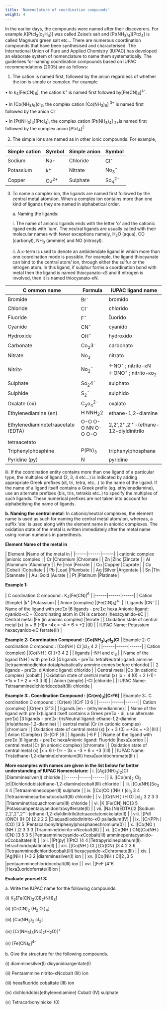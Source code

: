 ```yaml
---
title: 'Nomenclature of coordination compounds'
weight: 4
---
```


 In the earlier days, the compounds were named after their discoverers. For example,K\[Ptcl<sub>3</sub>(c<sub>2</sub>H<sub>4</sub>)\] was called Zeise’s salt and \[Pt(NH<sub>3</sub>)<sub>4</sub>\]\[Ptcl<sub>4</sub>\] is called Magnus’s green salt etc... There are numerous coordination compounds that have been synthesised and characterised. The International Union of Pure and Applied Chemistry (IUPAC) has developed an elaborate system of nomenclature to name them systematically. The guidelines for naming coordination compounds based on IUPAC recommendations (2005) are as follows:

1. The cation is named first, followed by the anion regardless of whether the ion is simple or complex. For example

  • In k<sub>4</sub>\[Fe(CN)<sub>6</sub>\], the cation k<sup>+</sup> is named first followed by\[Fe(CN)<sub>6</sub>\]<sup>4-</sup>.

  • In \[Co(NH<sub>3</sub>)<sub>6</sub>\]cl<sub>3</sub>, the complex cation \[Co(NH<sub>3</sub>)<sub>6</sub>\] <sup>3+</sup> is named first followed by the anion Cl<sup>-</sup>

  • In \[Pt(NH<sub>3</sub>)<sub>4</sub>\]\[Ptcl<sub>4</sub>\], the complex cation \[Pt(NH<sub>3</sub>)<sub>4</sub>\] <sub>2+</sub>is named first followed by the    complex anion \[Ptcl<sub>4</sub>\]<sup>2-</sup>

2. The simple ions are named as in other ionic compounds. For example,

|Simple cation |Symbol |Simple anion |Symbol|
| ----------- | ----------- | ----------- | ----------- |
|Sodium |Na+ |Chloride| Cl<sup>-</sup>|
|Potassium |k<sup>+</sup> |Nitrate| No<sub>3</sub><sup>-</sup>|
|Copper |Cu<sup>2+</sup> |Sulphate |So<sub>4</sub><sup>2-</sup>|


3. To name a complex ion, the ligands are named first followed by the central metal atom/ion. When a complex ion contains more than one kind of ligands they are named in alphabetical order.

   a. Naming the ligands:

    i. The name of anionic ligands ends with the letter 'o' and the cationic ligand ends with 'ium'. The neutral ligands are usually called with their molecular names with fewer exceptions namely, H<sub>2</sub>O (aqua), CO (carbonyl), NH<sub>3</sub> (ammine) and NO (nitrosyl).

    ii. A κ-term is used to denote an ambidendate ligand in which more than one coordination mode is possible. For example, the ligand thiocyanate can bind to the central atom/ ion, through either the sulfur or the nitrogen atom. In this ligand, if sulphur forms a coordination bond with metal then the ligand is named thiocyanato-κS and if nitrogen is involved, then it is named thiocyanato-κN.

| C ommon name |Formula |IUPAC ligand name |
|------|------|------|
| Bromide |Br<sup>-</sup> |bromido |
| Chloride |Cl<sup>-</sup> |chlorido |
| Fluoride |F<sup>-</sup> |uorido |
| Cyanide |CN<sup>-</sup> |cyanido |
| Hydroxide |OH<sup>-</sup> |hydroxido |
| Carbonate |Co<sub>2</sub>3<sup>-</sup> |carbonato |
| Nitrate |No<sub>3</sub><sup>-</sup> |nitrato |
| Nitrite |No<sub>2</sub><sup>-</sup> | ←NO<sup>-</sup> ; nitrito-κN ←ONO<sup>-</sup> ; nitrito-κo<sub>2</sub> |
| Sulphate |So<sub>2</sub>4<sup>-</sup> |sulphato |
| Sulphide |S<sub>2</sub><sup>-</sup> |sulphido |
| Oxalate (ox) |C<sub>2</sub>o<sub>4</sub><sup>2-</sup> |oxalato |
| Ethylenediamine (en) |H NNH<sub>2</sub>2 |ethane-1,2-diamine |
| Ethylenediaminetetraacetate (EDTA) |O-O O-O NN O-O O-O |2,2',2'',2'''-(ethane-12-diyldinitrilo
tetraacetato |
| Triphenylphosphine |P(Ph)<sub>3</sub> |triphenylphosphane |
| Pyridine (py) |N |pyridine |


  iii. If the coordination entity contains more than one ligand of a particular type, the multiples of ligand (2, 3, 4 etc...) is indicated by adding appropriate Greek prefixes (di, tri, tetra, etc...) to the name of the ligand. If the name of a ligand itself contains a Greek prefix (eg. ethylenediamine), use an alternate prefixes (bis, tris, tetrakis etc..) to specify the multiples of such ligands. These numerical prefixes are not taken into account for alphabetising the name of ligands.

**b. Naming the central metal**: In cationic/neutral complexes, the element name is used as such for naming the central metal atom/ion, whereas, a suffix 'ate' is used along with the element name in anionic complexes. The oxidation state of the metal is written immediately after the metal name using roman numerals in parenthesis.


**Element Name of the metal in**

| Element |Name of the metal in |
|------|------|------|
| cationic complex |anionic complex |
| Cr |Chromium |Chromate |
| Zn |Zinc |Zincate |
| Al |Aluminum |Aluminate |
| Fe |Iron |Ferrate |
| Cu |Copper |Cuprate |
| Co |Cobalt |Cobaltate |
| Pb |Lead |Plumbate |
| Ag |Silver |Argentate |
| Sn |Tin |Stannate |
| Au |Gold |Aurate |
| Pt |Platinum |Platinate |

  **Example 1:**

| C oordination C ompound : K<sub>4</sub>[Fe(CN)]<sup>6</sup> |
|------|------|------|
| Cation (Simple) |k<sup>+</sup> |Potassium |
| Anion (complex) |[Fe(CN)<sub>6</sub>]<sup>4-</sup> |
| Ligands |CN<sup>-</sup> |
| Name of the ligand with prex |6 ligands - prex: hexa Anionic ligand: cyanido-κC - (Coordinating atom in CN is carbon) |hexacyanido-κC |
| Central metal |Fe (in anionic complex) |ferrate |
| Oxidation state of central metal (x) |x + 6 (-1)= -4x = -4 + 6 = +2 |(II) |
| IUPAC Name: Potassium hexacyanido-κC ferrate(II) |


**Example 2: Coordination Compound : \[Co(NH<sub>3</sub>)<sub>4</sub>cl<sub>2</sub>\]Cl**
| Example 2:  C oordination C ompound : [Co(NH ) Cl ]cl<sub>3</sub> 4 2 |
|------|------|------|
| Cation (complex) |[Co(NH ) Cl ]+3 4 2 |
| ligands |-NH  and cl<sub>3</sub> |
| Name of the ligand (NH ) with prex3 |4 ligands - prex: tetraNeutral ligand: ammine |tetraamminedichlorido(alphabatically ammine comes before chlorido) |
| 2 ligands - prex: diAnionic ligand: chlorido |
| Central metal |Co (in cationic complex) |cobalt |
| Oxidation state of central metal (x) |x + 4 (0) + 2 (-1)= +1x = 1 + 2 = +3 |(III) |
| Anion (simple) |-Cl |chloride |
| IUPAC Name: Tetraamminedichloridocobalt(III) chloride |




**Example 3:. Coordination Compound : \[Cr(en)<sub>3</sub>\]\[CrF6\]**
| Example 3:. C oordination C ompound : [Cr(en) ][CrF ]3 6 |
|------|------|------|
| Cation (complex) |[Cr(en) ]3<sup>+</sup>3 |
| ligands |en - (ethylenediamine) |
| Name of the ligand with prex(Ligand itself contains a Greek prex - di, use alternate prex) |3 ligands - prex: trisNeutral ligand: ethane-1,2-diamine |tris(ethane-1,2-diamine) |
| central metal |Cr (in cationic complex) |chromium |
| Oxidation state of central metal (x) |x + 3 (0) = +3x =  +3 |(III) |
| Anion (Complex) |3-[CrF ]6 |
| ligands |-6 F |
| Name of the ligand with prex |6 ligands - prex: hexaAnionic ligand: Fluorido |hexauorido |
| central metal |Cr (in anionic complex) |chromate |
| Oxidation state of central metal (x) |x + 6 (-1)= – 3x = -3 + 6 = +3 |(III) |
| IUPAC Name: Tris(ethane-1,2-diamine)chromium(III) hexauoridochromate(III) |

**More examples with names are given in the list below for better understanding of IUPAC Nomenclature:**
| i. |[Ag((NH)<sub>3</sub>)<sub>2</sub>]Cl |Diamminesilver(I) chloride |
|------|------|------|
| ii. |[Co(en)<sub>2</sub> Cl<sub>2</sub> ]cl|Dichloridobis(ethane-1,2-diamine)cobalt(III) chloride |
| iii. |[Cu(NH)]So<sub>3</sub> 4 4 |Tetraamminecopper(II) sulphate |
| iv. |[Co(CO )(NH ) ]cl<sub>3</sub> 3 4 |Tetraamminecarbonatocobalt(III) chloride |
| v. |[Cr(NH ) (H O) ]cl<sub>3</sub> 3 2 3 3 |Triamminetriaquachromium(III) chloride |
| vi. |K [Fe(CN)  NO]3 5 |Potassiumpentacyanidonitrosylferrate(II) |
| vii. |Na [Ni(EDTA)]2 |Sodium 2,2',2'',2'''-(ethane-1,2-diyldinitrilo)tetraacetatonickelate(II) |
| viii. |[PdI (ONO) (H O) ]2 2 2 2 |Diaquadiiododinitrito-κO palladium(IV) |
| ix. |[Cr(PPh )(CO) ]3 5 |Pentacarbonyltriphenylphosphanechromium(0) |
| x. |[Co(NO ) (NH ) ]2 3 3 3 |Triamminetrinirito-κNcobalt(III) |
| xi. |[Co(NH ) CN][Co(NH )(CN) ]3 5 3 5 |Pentaamminecyanido-κCcobalt(III) amminepentacyanido-κCcobaltate(III) |
| xii. |[Pt(py) ][PtCl ]4 4 |Tetrapyridineplatinum(II) tetrachloridoplatinate(II) |
| xiii. |[Co(NH ) Cl ]  [Cr(CN) ]3 4 2 3 6 |Tetraamminedichloridocobalt(III) hexacyanido-κCchromate(III) |
| xiv. |[Ag(NH ) ]+3 2 |diamminesilver(I) ion |
| xv. |[Co(NH )  Cl]2<sub>+</sub>3 5 |pentaamminechloridocobalt(III) ion |
| xvi. |[FeF ]4<sup>-</sup>6 |Hexauoridoferrate(II)ion |

**Evaluate yourself 3:**

a. Write the IUPAC name for the following compounds.

  (i)  K<sub>2</sub>[Fe(CN)<sub>3</sub>(Cl)<sub>2</sub>(NH)<sub>3</sub>]

  (ii) [Cr(CN)<sub>2</sub> (H<sub>2</sub> O )<sub>4</sub>]

  (iii) [Cu(NH<sub>3</sub>)<sub>2</sub> cl<sub>2</sub>] 

  (iv)  [Cr(NH<sub>3</sub>)<sub>3</sub>(Nc)<sub>2</sub>(H<sub>2</sub>O)]<sup>+</sup>

  (v)   [Fe(CN)<sub>6</sub>]<sup>4-</sup>



b. Give the structure for the following compounds.

  (i) diamminesilver(I) dicyanidoargentate(I)

  (ii) Pentaammine nitrito-κNcobalt (III) ion

  (iii) hexafluorido cobaltate (III) ion

  (iv) dichloridobis(ethylenediamine) Cobalt (IV) sulphate

  (v) Tetracarbonylnickel (0)




